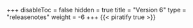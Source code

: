 +++
disableToc = false
hidden = true
title = "Version 6"
type = "releasenotes"
weight = -6
+++
{{< piratify true >}}
